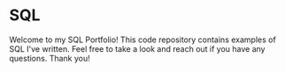 # SQL
Welcome to my SQL Portfolio! This code repository contains examples of SQL I've written. Feel free to take a look and reach out if you have any questions. Thank you!
